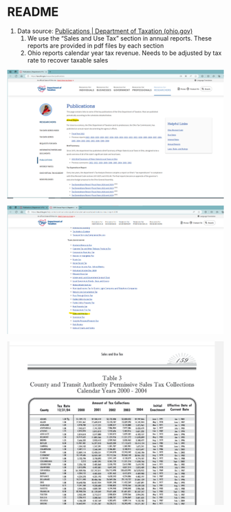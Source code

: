 # README

1. Data source: [Publications | Department of Taxation (ohio.gov)](https://tax.ohio.gov/researcher/publications)
    1. We use the “Sales and Use Tax” section in annual reports. These reports are provided in pdf files by each section
    2. Ohio reports calendar year tax revenue. Needs to be adjusted by tax rate to recover taxable sales



![image-20230912171212128](README.assets/image-20230912171212128.png)

![image-20230912171231094](README.assets/image-20230912171231094.png)

![image-20230912171310396](README.assets/image-20230912171310396.png)